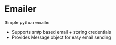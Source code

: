 # Emailer
Simple python emailer

* Supports smtp based email + storing credentials
* Provides Message object for easy email sending